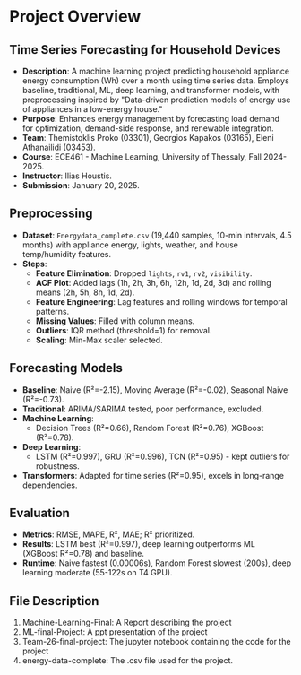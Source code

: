 # Project Overview

## Time Series Forecasting for Household Devices
- **Description**: A machine learning project predicting household appliance energy consumption (Wh) over a month using time series data. Employs baseline, traditional, ML, deep learning, and transformer models, with preprocessing inspired by "Data-driven prediction models of energy use of appliances in a low-energy house."
- **Purpose**: Enhances energy management by forecasting load demand for optimization, demand-side response, and renewable integration.
- **Team**: Themistoklis Proko (03301), Georgios Kapakos (03165), Eleni Athanailidi (03453).
- **Course**: ECE461 - Machine Learning, University of Thessaly, Fall 2024-2025.
- **Instructor**: Ilias Houstis.
- **Submission**: January 20, 2025.

## Preprocessing
- **Dataset**: `Energydata_complete.csv` (19,440 samples, 10-min intervals, 4.5 months) with appliance energy, lights, weather, and house temp/humidity features.
- **Steps**:
  - **Feature Elimination**: Dropped `lights`, `rv1`, `rv2`, `visibility`.
  - **ACF Plot**: Added lags (1h, 2h, 3h, 6h, 12h, 1d, 2d, 3d) and rolling means (2h, 5h, 8h, 1d, 2d).
  - **Feature Engineering**: Lag features and rolling windows for temporal patterns.
  - **Missing Values**: Filled with column means.
  - **Outliers**: IQR method (threshold=1) for removal.
  - **Scaling**: Min-Max scaler selected.

## Forecasting Models
- **Baseline**: Naive (R²=-2.15), Moving Average (R²=-0.02), Seasonal Naive (R²=-0.73).
- **Traditional**: ARIMA/SARIMA tested, poor performance, excluded.
- **Machine Learning**: 
  - Decision Trees (R²=0.66), Random Forest (R²=0.76), XGBoost (R²=0.78).
- **Deep Learning**: 
  - LSTM (R²=0.997), GRU (R²=0.996), TCN (R²=0.95) - kept outliers for robustness.
- **Transformers**: Adapted for time series (R²=0.95), excels in long-range dependencies.

## Evaluation
- **Metrics**: RMSE, MAPE, R², MAE; R² prioritized.
- **Results**: LSTM best (R²=0.997), deep learning outperforms ML (XGBoost R²=0.78) and baseline.
- **Runtime**: Naive fastest (0.00006s), Random Forest slowest (200s), deep learning moderate (55-122s on T4 GPU).

## File Description
1. Machine-Learning-Final: A Report describing the project
2. ML-final-Project: A ppt presentation of the project
3. Team-26-final-project: The jupyter notebook containing the code for the project
4. energy-data-complete: The .csv file used for the project.


